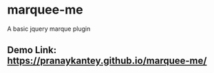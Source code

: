 # marquee-me
A basic jquery marque plugin

## Demo Link: https://pranaykantey.github.io/marquee-me/
